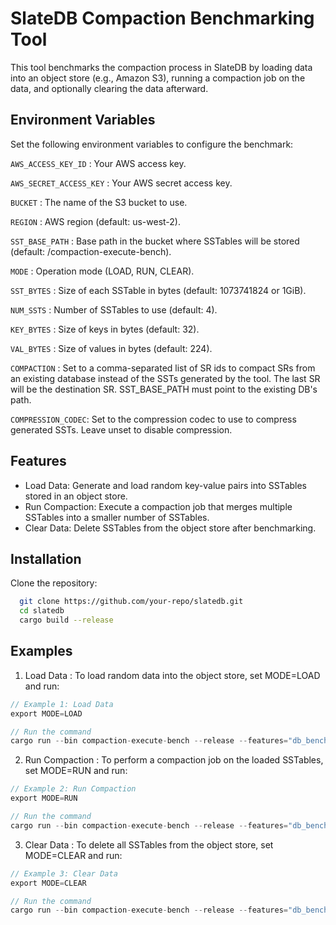 
# SlateDB Compaction Benchmarking Tool

This tool benchmarks the compaction process in SlateDB by loading data into an object store (e.g., Amazon S3), running a compaction job on the data, and optionally clearing the data afterward.


## Environment Variables

Set the following environment variables to configure the benchmark:

`AWS_ACCESS_KEY_ID` : Your AWS access key.

`AWS_SECRET_ACCESS_KEY` : Your AWS secret access key.

`BUCKET` : The name of the S3 bucket to use.

`REGION` : AWS region (default: us-west-2).

`SST_BASE_PATH` : Base path in the bucket where SSTables will be stored (default: /compaction-execute-bench).

`MODE` : Operation mode (LOAD, RUN, CLEAR).

`SST_BYTES` : Size of each SSTable in bytes (default: 1073741824 or 1GiB).

`NUM_SSTS` : Number of SSTables to use (default: 4).

`KEY_BYTES` : Size of keys in bytes (default: 32).

`VAL_BYTES` : Size of values in bytes (default: 224).

`COMPACTION` : Set to a comma-separated list of SR ids to compact SRs from an existing database instead of
               the SSTs generated by the tool. The last SR will be the destination SR. SST_BASE_PATH must point
               to the existing DB's path.

`COMPRESSION_CODEC`: Set to the compression codec to use to compress generated SSTs. Leave unset to
                     disable compression.

## Features

- Load Data: Generate and load random key-value pairs into SSTables stored in an object store.
- Run Compaction: Execute a compaction job that merges multiple SSTables into a smaller number of SSTables.
- Clear Data: Delete SSTables from the object store after benchmarking.


## Installation

Clone the repository:

```bash
  git clone https://github.com/your-repo/slatedb.git
  cd slatedb
  cargo build --release
```
    
## Examples

1. Load Data : 
To load random data into the object store, set MODE=LOAD and run:
```rust
// Example 1: Load Data
export MODE=LOAD

// Run the command
cargo run --bin compaction-execute-bench --release --features="db_bench"
```

2. Run Compaction : 
To perform a compaction job on the loaded SSTables, set MODE=RUN and run:
```rust
// Example 2: Run Compaction
export MODE=RUN

// Run the command
cargo run --bin compaction-execute-bench --release --features="db_bench"
```

3. Clear Data : 
To delete all SSTables from the object store, set MODE=CLEAR and run:
```rust
// Example 3: Clear Data
export MODE=CLEAR

// Run the command
cargo run --bin compaction-execute-bench --release --features="db_bench"
```

